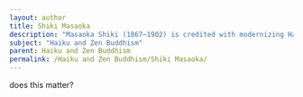```yaml
---
layout: author
title: Shiki Masaoka
description: "Masaoka Shiki (1867–1902) is credited with modernizing Haiku and incorporating more observations of nature into his works, while also being influenced by Zen philosophy."
subject: "Haiku and Zen Buddhism"
parent: Haiku and Zen Buddhism
permalink: /Haiku and Zen Buddhism/Shiki Masaoka/
---
```


does this matter?
